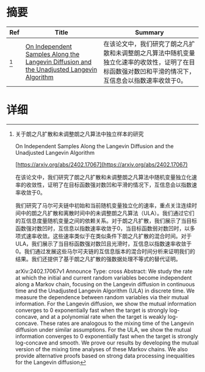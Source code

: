 # 摘要

| Ref | Title | Summary |
| --- | --- | --- |
| [^1] | [On Independent Samples Along the Langevin Diffusion and the Unadjusted Langevin Algorithm](https://arxiv.org/abs/2402.17067) | 在该论文中，我们研究了朗之凡扩散和未调整朗之凡算法中随机变量独立化速率的收敛性，证明了在目标函数强对数凹和平滑的情况下，互信息会以指数速率收敛于$0$。 |

# 详细

[^1]: 关于朗之凡扩散和未调整朗之凡算法中独立样本的研究

    On Independent Samples Along the Langevin Diffusion and the Unadjusted Langevin Algorithm

    [https://arxiv.org/abs/2402.17067](https://arxiv.org/abs/2402.17067)

    在该论文中，我们研究了朗之凡扩散和未调整朗之凡算法中随机变量独立化速率的收敛性，证明了在目标函数强对数凹和平滑的情况下，互信息会以指数速率收敛于$0$。

    

    我们研究了马尔可夫链中初始和当前随机变量独立化的速率，重点关注连续时间中的朗之凡扩散和离散时间中的未调整朗之凡算法（ULA）。我们通过它们的互信息度量随机变量之间的依赖关系。对于朗之凡扩散，我们展示了当目标函数强对数凹时，互信息以指数速率收敛于$0$，当目标函数弱对数凹时，以多项式速率收敛。这些速率类似于在类似条件下朗之凡扩散的混合时间。对于ULA，我们展示了当目标函数强对数凹且光滑时，互信息以指数速率收敛于$0$。我们通过发展这些马尔可夫链的互信息版本的混合时间分析来证明我们的结果。我们还提供了基于朗之凡扩散的强数据处理不等式的替代证明。

    arXiv:2402.17067v1 Announce Type: cross  Abstract: We study the rate at which the initial and current random variables become independent along a Markov chain, focusing on the Langevin diffusion in continuous time and the Unadjusted Langevin Algorithm (ULA) in discrete time. We measure the dependence between random variables via their mutual information. For the Langevin diffusion, we show the mutual information converges to $0$ exponentially fast when the target is strongly log-concave, and at a polynomial rate when the target is weakly log-concave. These rates are analogous to the mixing time of the Langevin diffusion under similar assumptions. For the ULA, we show the mutual information converges to $0$ exponentially fast when the target is strongly log-concave and smooth. We prove our results by developing the mutual version of the mixing time analyses of these Markov chains. We also provide alternative proofs based on strong data processing inequalities for the Langevin diffusion 
    

